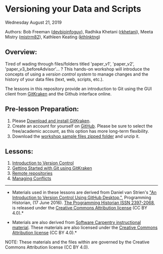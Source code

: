 
# Versioning your Data and Scripts

Wednesday August 21, 2019

Authors: Bob Freeman ([devbioinfoguy](https://github.com/devbioinfoguy)), Radhika Khetani ([rkhetani](https://github.com/rkhetani)), Meeta Mistry ([mistrm82](https://github.com/mistrm82)), Kathleen Keating ([kthlnktng](https://github.com/kthlnktng)) 

## Overview:
Tired of wading through files/folders titled 'paper_v1', 'paper_v2', 'paper_v3_beforeAdvisor'... ? This hands-on workshop will introduce the concepts of using a *version control system* to manage changes and the history of your data files (text, web, scripts, etc.).

The lessons in this repository provide an introduction to Git using the GUI client from [GitKraken](https://www.gitkraken.com/git-client) and the Github interface online.

## Pre-lesson Preparation:

1. Please [Download and install GitKraken](https://gitkraken.com/download). 
2. Create an account for yourself on [GitHub](http://github.com). Please be sure to select the free/academic account, as this option has more long-term flexibility.
3. Download the [workshop sample files zipped folder](https://github.com/hbctraining/versioning_data_scripts/raw/master/data/example_files.zip) and unzip it.

## Lessons:

1. [Introduction to Version Control](01_Intro_to_versioning.md)
2. [Getting Started with Git using GitKraken](02_GitKraken.md)
3. [Remote repositories](03_Github_remote.md)
4. [Managing Conflicts](04_managing_conflicts.md)

***

* Materials used in these lessons are derived from Daniel van Strien's ["An Introduction to Version Control Using GitHub Desktop,"](http://programminghistorian.org/lessons/getting-started-with-github-desktop), Programming Historian, (17 June 2016). [The Programming Historian ISSN 2397-2068](http://programminghistorian.org/), is released under the [Creative Commons Attribution license](https://creativecommons.org/licenses/by/4.0/) (CC BY 4.0).*

* Materials are also derived from [Software Carpentry instructional material](https://swcarpentry.github.io/git-novice/). These materials are also licensed under the [Creative Commons Attribution license](https://creativecommons.org/licenses/by/4.0/) (CC BY 4.0).*

NOTE: These materials and the files within are governed by the Creative Commons Attribution license (CC BY 4.0).

